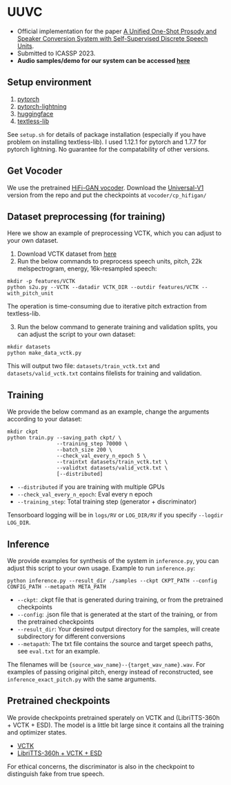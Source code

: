 # UUVC

 - Official implementation for the paper [A Unified One-Shot Prosody and Speaker Conversion System with Self-Supervised Discrete Speech Units](http://arxiv.org/abs/2211.06535).
 - Submitted to ICASSP 2023.
 - **Audio samples/demo for our system can be accessed [here](https://b04901014.github.io/UUVC/)**

## Setup environment
1. [pytorch](https://pytorch.org)
2. [pytorch-lightning](https://pytorch-lightning.readthedocs.io/en/stable/)
3. [huggingface](https://huggingface.co/docs/transformers/index)
4. [textless-lib](https://github.com/facebookresearch/textlesslib)

See `setup.sh` for details of package installation (especially if you have problem on installing textless-lib).
I used 1.12.1 for pytorch and 1.7.7 for pytorch lightning. No guarantee for the compatability of other versions.

## Get Vocoder
We use the pretrained [HiFi-GAN vocoder](https://github.com/jik876/hifi-gan).
Download the [Universal-V1](https://drive.google.com/drive/folders/1YuOoV3lO2-Hhn1F2HJ2aQ4S0LC1JdKLd) version from the repo and put the checkpoints at `vocoder/cp_hifigan/`

## Dataset preprocessing (for training)
Here we show an example of preprocessing VCTK, which you can adjust to your own dataset.
1. Download VCTK dataset from [here](https://datashare.ed.ac.uk/handle/10283/3443)
2. Run the below commands to preprocess speech units, pitch, 22k melspectrogram, energy, 16k-resampled speech:
```
mkdir -p features/VCTK
python s2u.py --VCTK --datadir VCTK_DIR --outdir features/VCTK --with_pitch_unit
```
The operation is time-consuming due to iterative pitch extraction from textless-lib.

3. Run the below command to generate training and validation splits, you can adjust the script to your own dataset:
```
mkdir datasets
python make_data_vctk.py
```
This will output two file: `datasets/train_vctk.txt` and `datasets/valid_vctk.txt` contains filelists for training and validation.

## Training
We provide the below command as an example, change the arguments according to your dataset:
```
mkdir ckpt
python train.py --saving_path ckpt/ \
                --training_step 70000 \
                --batch_size 200 \
                --check_val_every_n_epoch 5 \
                --traintxt datasets/train_vctk.txt \
                --validtxt datasets/valid_vctk.txt \
                [--distributed]
```
 - `--distributed` if you are training with multiple GPUs
 - `--check_val_every_n_epoch`: Eval every n epoch
 - `--training_step`: Total training step (generator + discriminator)

Tensorboard logging will be in `logs/RV` or `LOG_DIR/RV` if you specify `--logdir LOG_DIR`.

## Inference
We provide examples for synthesis of the system in `inference.py`, you can adjust this script to your own usage.
Example to run `inference.py`:
```
python inference.py --result_dir ./samples --ckpt CKPT_PATH --config CONFIG_PATH --metapath META_PATH
```
 - `--ckpt`: .ckpt file that is generated during training, or from the pretrained checkpoints
 - `--config`: .json file that is generated at the start of the training, or from the pretrained checkpoints
 - `--result_dir`: Your desired output directory for the samples, will create subdirectory for different conversions
 - `--metapath`: The txt file contains the source and target speech paths, see `eval.txt` for an example.

The filenames will be `{source_wav_name}--{target_wav_name}.wav`. For examples of passing original pitch, energy instead of reconstructed, see `inference_exact_pitch.py` with the same arguments.

## Pretrained checkpoints
We provide checkpoints pretrained sperately on VCTK and (LibriTTS-360h + VCTK + ESD). The model is a little bit large since it contains all the training and optimizer states.
 - [VCTK](https://cmu.box.com/s/9w59mb74n97ge18wdfb77htuznmk4y1p)
 - [LibriTTS-360h + VCTK + ESD](https://cmu.box.com/s/76f7kkhuns929da4kaafjqqk2x7nf2d3)

For ethical concerns, the discriminator is also in the checkpoint to distinguish fake from true speech.
